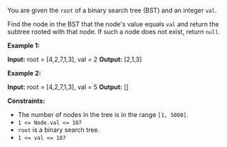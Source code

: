 You are given the `root` of a binary search tree (BST) and an integer `val`.

Find the node in the BST that the node's value equals `val` and return the subtree rooted with that node. If such a node does not exist, return `null`.

**Example 1:**

**Input:** root = \[4,2,7,1,3\], val = 2
**Output:** \[2,1,3\]

**Example 2:**

**Input:** root = \[4,2,7,1,3\], val = 5
**Output:** \[\]

**Constraints:**

*   The number of nodes in the tree is in the range `[1, 5000]`.
*   `1 <= Node.val <= 107`
*   `root` is a binary search tree.
*   `1 <= val <= 107`